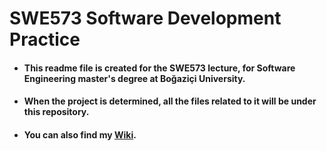 # SWE573 Software Development Practice

* #### This readme file is created for the SWE573 lecture, for Software Engineering master's degree at Boğaziçi University.

* #### When the project is determined, all the files related to it will be under this repository.

* #### You can also find my [Wiki](https://github.com/selinkocakusak/swe573/wiki/What-I-learned).
